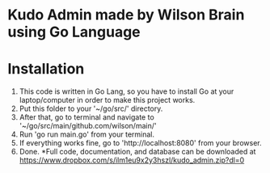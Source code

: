 # Kudo Admin made by Wilson Brain using Go Language
# Installation
1. This code is written in Go Lang, so you have to install Go at your laptop/computer in order to make this project works.
2. Put this folder to your '~/go/src/' directory.
3. After that, go to terminal and navigate to '~/go/src/main/github.com/wilson/main/'
4. Run 'go run main.go' from your terminal.
5. If everything works fine, go to 'http://localhost:8080' from your browser.
6. Done.
*Full code, documentation, and database can be downloaded at https://www.dropbox.com/s/ilm1eu9x2y3hszl/kudo_admin.zip?dl=0
